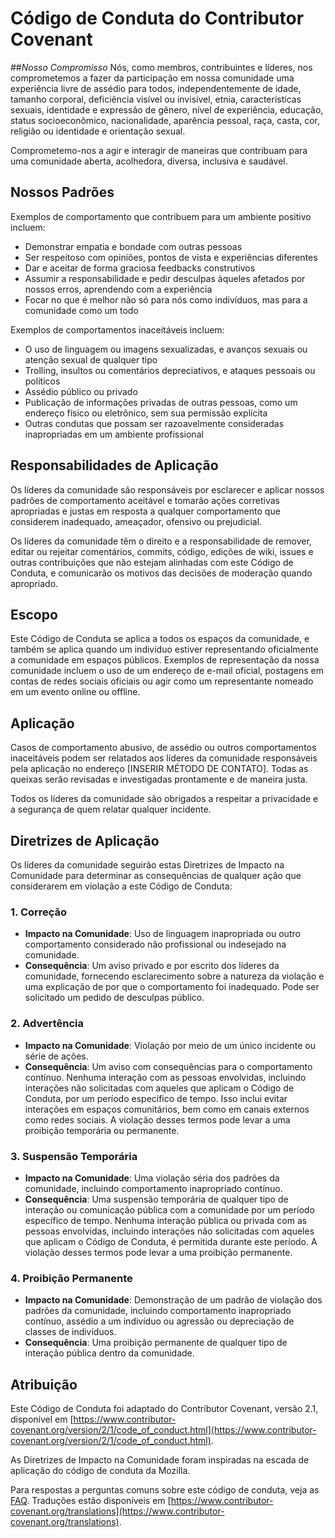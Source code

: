 # Código de Conduta do Contributor Covenant

##_Nosso Compromisso_
Nós, como membros, contribuintes e líderes, nos comprometemos a fazer da participação em nossa comunidade uma experiência livre de assédio para todos, independentemente de idade, tamanho corporal, deficiência visível ou invisível, etnia, características sexuais, identidade e expressão de gênero, nível de experiência, educação, status socioeconômico, nacionalidade, aparência pessoal, raça, casta, cor, religião ou identidade e orientação sexual.

Comprometemo-nos a agir e interagir de maneiras que contribuam para uma comunidade aberta, acolhedora, diversa, inclusiva e saudável.

## Nossos Padrões
Exemplos de comportamento que contribuem para um ambiente positivo incluem:

- Demonstrar empatia e bondade com outras pessoas
- Ser respeitoso com opiniões, pontos de vista e experiências diferentes
- Dar e aceitar de forma graciosa feedbacks construtivos
- Assumir a responsabilidade e pedir desculpas àqueles afetados por nossos erros, aprendendo com a experiência
- Focar no que é melhor não só para nós como indivíduos, mas para a comunidade como um todo

Exemplos de comportamentos inaceitáveis incluem:

- O uso de linguagem ou imagens sexualizadas, e avanços sexuais ou atenção sexual de qualquer tipo
- Trolling, insultos ou comentários depreciativos, e ataques pessoais ou políticos
- Assédio público ou privado
- Publicação de informações privadas de outras pessoas, como um endereço físico ou eletrônico, sem sua permissão explícita
- Outras condutas que possam ser razoavelmente consideradas inapropriadas em um ambiente profissional

## Responsabilidades de Aplicação
Os líderes da comunidade são responsáveis por esclarecer e aplicar nossos padrões de comportamento aceitável e tomarão ações corretivas apropriadas e justas em resposta a qualquer comportamento que considerem inadequado, ameaçador, ofensivo ou prejudicial.

Os líderes da comunidade têm o direito e a responsabilidade de remover, editar ou rejeitar comentários, commits, código, edições de wiki, issues e outras contribuições que não estejam alinhadas com este Código de Conduta, e comunicarão os motivos das decisões de moderação quando apropriado.

## Escopo
Este Código de Conduta se aplica a todos os espaços da comunidade, e também se aplica quando um indivíduo estiver representando oficialmente a comunidade em espaços públicos. Exemplos de representação da nossa comunidade incluem o uso de um endereço de e-mail oficial, postagens em contas de redes sociais oficiais ou agir como um representante nomeado em um evento online ou offline.

## Aplicação
Casos de comportamento abusivo, de assédio ou outros comportamentos inaceitáveis podem ser relatados aos líderes da comunidade responsáveis pela aplicação no endereço [INSERIR MÉTODO DE CONTATO]. Todas as queixas serão revisadas e investigadas prontamente e de maneira justa.

Todos os líderes da comunidade são obrigados a respeitar a privacidade e a segurança de quem relatar qualquer incidente.

## Diretrizes de Aplicação
Os líderes da comunidade seguirão estas Diretrizes de Impacto na Comunidade para determinar as consequências de qualquer ação que considerarem em violação a este Código de Conduta:

### 1. Correção
- **Impacto na Comunidade**: Uso de linguagem inapropriada ou outro comportamento considerado não profissional ou indesejado na comunidade.
- **Consequência**: Um aviso privado e por escrito dos líderes da comunidade, fornecendo esclarecimento sobre a natureza da violação e uma explicação de por que o comportamento foi inadequado. Pode ser solicitado um pedido de desculpas público.

### 2. Advertência
- **Impacto na Comunidade**: Violação por meio de um único incidente ou série de ações.
- **Consequência**: Um aviso com consequências para o comportamento contínuo. Nenhuma interação com as pessoas envolvidas, incluindo interações não solicitadas com aqueles que aplicam o Código de Conduta, por um período específico de tempo. Isso inclui evitar interações em espaços comunitários, bem como em canais externos como redes sociais. A violação desses termos pode levar a uma proibição temporária ou permanente.

### 3. Suspensão Temporária
- **Impacto na Comunidade**: Uma violação séria dos padrões da comunidade, incluindo comportamento inapropriado contínuo.
- **Consequência**: Uma suspensão temporária de qualquer tipo de interação ou comunicação pública com a comunidade por um período específico de tempo. Nenhuma interação pública ou privada com as pessoas envolvidas, incluindo interações não solicitadas com aqueles que aplicam o Código de Conduta, é permitida durante este período. A violação desses termos pode levar a uma proibição permanente.

### 4. Proibição Permanente
- **Impacto na Comunidade**: Demonstração de um padrão de violação dos padrões da comunidade, incluindo comportamento inapropriado contínuo, assédio a um indivíduo ou agressão ou depreciação de classes de indivíduos.
- **Consequência**: Uma proibição permanente de qualquer tipo de interação pública dentro da comunidade.

## Atribuição
Este Código de Conduta foi adaptado do Contributor Covenant, versão 2.1, disponível em [https://www.contributor-covenant.org/version/2/1/code_of_conduct.html](https://www.contributor-covenant.org/version/2/1/code_of_conduct.html).

As Diretrizes de Impacto na Comunidade foram inspiradas na escada de aplicação do código de conduta da Mozilla.

Para respostas a perguntas comuns sobre este código de conduta, veja as [FAQ](https://www.contributor-covenant.org/faq). Traduções estão disponíveis em [https://www.contributor-covenant.org/translations](https://www.contributor-covenant.org/translations).
